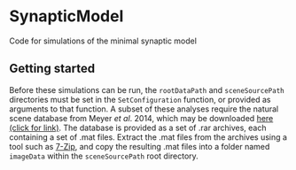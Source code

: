 # SynapticModel
Code for simulations of the minimal synaptic model


## Getting started

Before these simulations can be run, the `rootDataPath` and `sceneSourcePath` directories must be set in the `SetConfiguration` function, or provided as arguments to that function. A subset of these analyses require the natural scene database from Meyer _et al_. 2014, which may be downloaded [here (click for link)](https://pub.uni-bielefeld.de/data/2689637). The database is provided as a set of .rar archives, each containing a set of .mat files. Extract the .mat files from the archives using a tool such as [7-Zip](https://www.7-zip.org/), and copy the resulting .mat files into a folder named `imageData` within the `sceneSourcePath` root directory.
